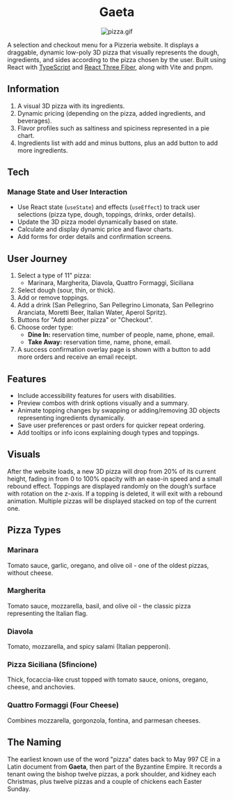 <div align="center">
  <h1>Gaeta</h1>

  ![pizza.gif]()
</div>

A selection and checkout menu for a Pizzeria website. It displays a draggable, dynamic low-poly 3D pizza that visually represents the dough, ingredients, and sides according to the pizza chosen by the user. Built using React with [TypeScript](https://www.typescriptlang.org/) and [React Three Fiber](https://r3f.docs.pmnd.rs/getting-started/introduction), along with Vite and pnpm.

## Information

1. A visual 3D pizza with its ingredients.
2. Dynamic pricing (depending on the pizza, added ingredients, and beverages).
3. Flavor profiles such as saltiness and spiciness represented in a pie chart.
4. Ingredients list with add and minus buttons, plus an add button to add more ingredients.

## Tech

### Manage State and User Interaction

- Use React state (`useState`) and effects (`useEffect`) to track user selections (pizza type, dough, toppings, drinks, order details).
- Update the 3D pizza model dynamically based on state.
- Calculate and display dynamic price and flavor charts.
- Add forms for order details and confirmation screens.

## User Journey

1. Select a type of 11" pizza:
   - Marinara, Margherita, Diavola, Quattro Formaggi, Siciliana
2. Select dough (sour, thin, or thick).
3. Add or remove toppings.
4. Add a drink (San Pellegrino, San Pellegrino Limonata, San Pellegrino Aranciata, Moretti Beer, Italian Water, Aperol Spritz).
5. Buttons for "Add another pizza" or "Checkout".
6. Choose order type:
   - **Dine In:** reservation time, number of people, name, phone, email.
   - **Take Away:** reservation time, name, phone, email.
7. A success confirmation overlay page is shown with a button to add more orders and receive an email receipt.

## Features

- Include accessibility features for users with disabilities.
- Preview combos with drink options visually and a summary.
- Animate topping changes by swapping or adding/removing 3D objects representing ingredients dynamically.
- Save user preferences or past orders for quicker repeat ordering.
- Add tooltips or info icons explaining dough types and toppings.

## Visuals

After the website loads, a new 3D pizza will drop from 20% of its current height, fading in from 0 to 100% opacity with an ease-in speed and a small rebound effect.
Toppings are displayed randomly on the dough’s surface with rotation on the z-axis. If a topping is deleted, it will exit with a rebound animation.
Multiple pizzas will be displayed stacked on top of the current one.

## Pizza Types

### Marinara
Tomato sauce, garlic, oregano, and olive oil - one of the oldest pizzas, without cheese.

### Margherita
Tomato sauce, mozzarella, basil, and olive oil - the classic pizza representing the Italian flag.

### Diavola
Tomato, mozzarella, and spicy salami (Italian pepperoni).

### Pizza Siciliana (Sfincione)
Thick, focaccia-like crust topped with tomato sauce, onions, oregano, cheese, and anchovies.

### Quattro Formaggi (Four Cheese)
Combines mozzarella, gorgonzola, fontina, and parmesan cheeses.

## The Naming

The earliest known use of the word "pizza" dates back to May 997 CE in a Latin document from **Gaeta**, then part of the Byzantine Empire. It records a tenant owing the bishop twelve pizzas, a pork shoulder, and kidney each Christmas, plus twelve pizzas and a couple of chickens each Easter Sunday.
